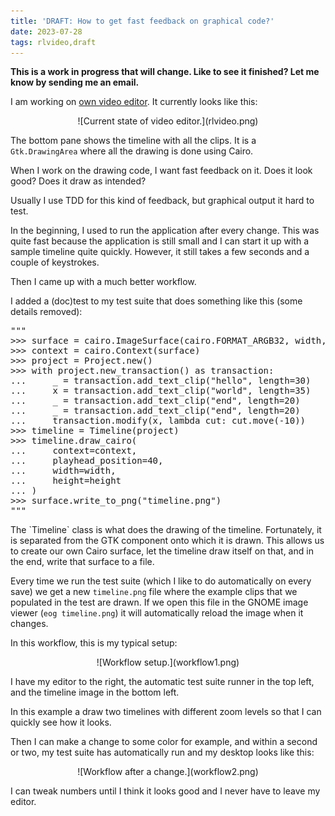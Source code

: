 ```yaml
---
title: 'DRAFT: How to get fast feedback on graphical code?'
date: 2023-07-28
tags: rlvideo,draft
---
```


**This is a work in progress that will change. Like to see it finished? Let me know by sending me an email.**

I am working on [own video
editor](/writing/writing-my-own-video-editor/index.html). It currently looks
like this:

<p>
<center>
![Current state of video editor.](rlvideo.png)
</center>
</p>

The bottom pane shows the timeline with all the clips. It is a
`Gtk.DrawingArea` where all the drawing is done using Cairo.

When I work on the drawing code, I want fast feedback on it. Does it look good?
Does it draw as intended?

Usually I use TDD for this kind of feedback, but graphical output it hard to
test.

In the beginning, I used to run the application after every change. This was
quite fast because the application is still small and I can start it up with a
sample timeline quite quickly. However, it still takes a few seconds and a
couple of keystrokes.

Then I came up with a much better workflow.

I added a (doc)test to my test suite that does something like this (some
details removed):

<div class="rliterate-code"><div class="rliterate-code-body"><div class="highlight"><pre><span></span><span class="sd">&quot;&quot;&quot;</span>
<span class="sd">&gt;&gt;&gt; surface = cairo.ImageSurface(cairo.FORMAT_ARGB32, width, height)</span>
<span class="sd">&gt;&gt;&gt; context = cairo.Context(surface)</span>
<span class="sd">&gt;&gt;&gt; project = Project.new()</span>
<span class="sd">&gt;&gt;&gt; with project.new_transaction() as transaction:</span>
<span class="sd">...     _ = transaction.add_text_clip(&quot;hello&quot;, length=30)</span>
<span class="sd">...     x = transaction.add_text_clip(&quot;world&quot;, length=35)</span>
<span class="sd">...     _ = transaction.add_text_clip(&quot;end&quot;, length=20)</span>
<span class="sd">...     _ = transaction.add_text_clip(&quot;end&quot;, length=20)</span>
<span class="sd">...     transaction.modify(x, lambda cut: cut.move(-10))</span>
<span class="sd">&gt;&gt;&gt; timeline = Timeline(project)</span>
<span class="sd">&gt;&gt;&gt; timeline.draw_cairo(</span>
<span class="sd">...     context=context,</span>
<span class="sd">...     playhead_position=40,</span>
<span class="sd">...     width=width,</span>
<span class="sd">...     height=height</span>
<span class="sd">... )</span>
<span class="sd">&gt;&gt;&gt; surface.write_to_png(&quot;timeline.png&quot;)</span>
<span class="sd">&quot;&quot;&quot;</span>
</pre></div>
</div></div>
The `Timeline` class is what does the drawing of the timeline. Fortunately, it
is separated from the GTK component onto which it is drawn. This allows us to
create our own Cairo surface, let the timeline draw itself on that, and in the
end, write that surface to a file.

Every time we run the test suite (which I like to do automatically on every
save) we get a new `timeline.png` file where the example clips that we
populated in the test are drawn. If we open this file in the GNOME image viewer
(`eog timeline.png`) it will automatically reload the image when it changes.

In this workflow, this is my typical setup:

<p>
<center>
![Workflow setup.](workflow1.png)
</center>
</p>

I have my editor to the right, the automatic test suite runner in the top
left, and the timeline image in the bottom left.

In this example a draw two timelines with different zoom levels so that I can
quickly see how it looks.

Then I can make a change to some color for example, and within a second or two,
my test suite has automatically run and my desktop looks like this:

<p>
<center>
![Workflow after a change.](workflow2.png)
</center>
</p>

I can tweak numbers until I think it looks good and I never have to leave my
editor.
